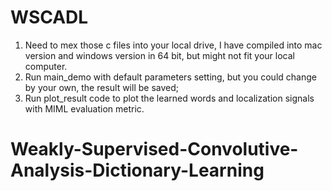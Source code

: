 # WSCADL
1. Need to mex those c files into your local drive, I have compiled into mac version and windows version in 64 bit,
   but might not fit your local computer.
2. Run main_demo with default parameters setting, but you could change by your own, the result will be saved;
3. Run plot_result code to plot the learned words and localization signals with MIML evaluation metric.
# Weakly-Supervised-Convolutive-Analysis-Dictionary-Learning
